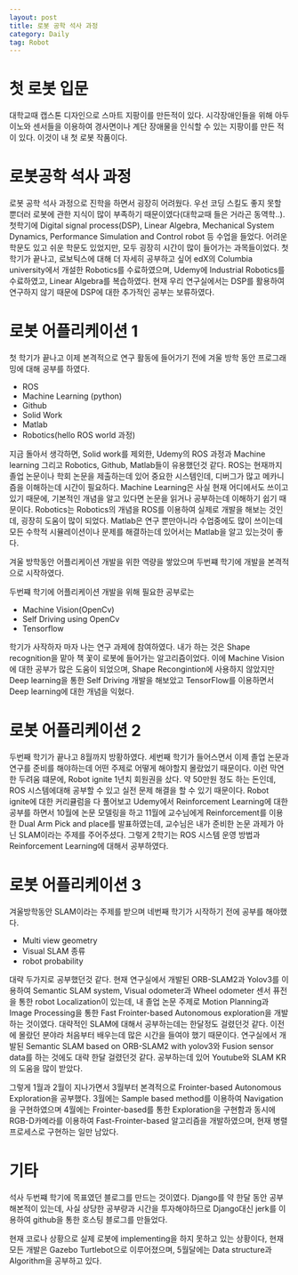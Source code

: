 ```yaml
---
layout: post
title: 로봇 공학 석사 과정
category: Daily
tag: Robot
---
```


# 첫 로봇 입문

대학교때 캡스톤 디자인으로 스마트 지팡이를 만든적이 있다. 시각장애인들을 위해 아두이노와 센서들을 이용하여 경사면이나 계단 장애물을 인식할 수 있는 지팡이를 만든 적이 있다. 이것이 내 첫 로봇 작품이다.

# 로봇공학 석사 과정

로봇 공학 석사 과정으로 진학을 하면서 굉장히 어려웠다. 우선 코딩 스킬도 좋지 못할 뿐더러 로봇에 관한 지식이 많이 부족하기 때문이였다(대학교때 들은 거라곤 동역학..). 첫학기에 Digital signal process(DSP), Linear Algebra, Mechanical System Dynamics, Performance Simulation and Control robot 등 수업을 들었다. 어려운 학문도 있고 쉬운 학문도 있었지만, 모두 굉장히 시간이 많이 들어가는 과목들이었다. 첫 학기가 끝나고, 로보틱스에 대해 더 자세히 공부하고 싶어 edX의 Columbia university에서 개설한 Robotics를 수료하였으며, Udemy에 Industrial Robotics를 수료하였고, Linear Algebra를 복습하였다. 현재 우리 연구실에서는 DSP를 활용하여 연구하지 않기 때문에 DSP에 대한 추가적인 공부는 보류하였다.

# 로봇 어플리케이션 1

첫 학기가 끝나고 이제 본격적으로 연구 활동에 들어가기 전에 겨울 방학 동안 프로그래밍에 대해 공부를 하였다.

- ROS
- Machine Learning (python)
- Github
- Solid Work
- Matlab
- Robotics(hello ROS world 과정)

지금 돌아서 생각하면, Solid work를 제외한, Udemy의 ROS 과정과 Machine learning 그리고 Robotics, Github, Matlab들이 유용했던것 같다. ROS는 현재까지 졸업 논문이나 학회 논문을 제출하는데 있어 중요한 시스템인데, 디버그가 많고 메카니즘을 이해하는데 시간이 필요하다. Machine Learning은 사실 현재 어디에서도 쓰이고 있기 때문에, 기본적인 개념을 알고 있다면 논문을 읽거나 공부하는데 이해하기 쉽기 때문이다. Robotics는 Robotics의 개념을 ROS를 이용하여 실제로 개발을 해보는 것인데, 굉장히 도움이 많이 되었다. Matlab은 연구 뿐만아니라 수업중에도 많이 쓰이는데 모든 수학적 시뮬레이션이나 문제를 해결하는데 있어서는 Matlab을 알고 있는것이 좋다.

겨울 방학동안 어플리케이션 개발을 위한 역량을 쌓았으며 두번쨰 학기에 개발을 본격적으로 시작하였다.

두번쨰 학기에 어플리케이션 개발을 위해 필요한 공부로는

- Machine Vision(OpenCv)
- Self Driving using OpenCv
- Tensorflow

학기가 사작하자 마자 나는 연구 과제에 참여하였다. 내가 하는 것은 Shape recognition을 맡아 책 꽃이 로봇에 들어가는 알고리즘이었다. 이에 Machine Vision에 대한 공부가 많은 도움이 되었으며, Shape Recongintion에 사용하지 않았지만 Deep learning을 통한 Self Driving 개발을 해보았고 TensorFlow를 이용하면서 Deep learning에 대한 개념을 익혔다.

# 로봇 어플리케이션 2

두번째 학기가 끝나고 8월까지 방황하였다. 세번째 학기가 들어스면서 이제 졸업 논문과 연구를 준비를 해야하는데 어떤 주제로 어떻게 해야할지 몰랐었기 때문이다. 이런 막연한 두려움 떄문에, Robot ignite 1년치 회원권을 샀다. 약 50만원 정도 하는 돈인데, ROS 시스템에대해 공부할 수 있고 실전 문제 해결을 할 수 있기 때문이다. Robot ignite에 대한 커리큘럼을 다 풀어보고 Udemy에서 Reinforcement Learning에 대한 공부를 하면서 10월에 논문 모델링을 하고 11월에 교수님에게 Reinforcement를 이용한 Dual Arm Pick and place를 발표하였는데, 교수님은 내가 준비한 논문 과제가 아닌 SLAM이라는 주제를 주어주셨다. 그렇게 2학기는 ROS 시스템 운영 방법과 Reinforcement Learning에 대해서 공부하였다.

# 로봇 어플리케이션 3

겨울방학동안 SLAM이라는 주제를 받으며 네번째 학기가 시작하기 전에 공부를 해야했다.

- Multi view geometry
- Visual SLAM 종류
- robot probability

대략 두가지로 공부했던것 같다. 현재 연구실에서 개발된 ORB-SLAM2과 Yolov3를 이용하여 Semantic SLAM system, Visual odometer과 Wheel odometer 센서 퓨전을 통한 robot Localization이 있는데, 내 졸업 논문 주제로 Motion Planning과 Image Processing을 통한 Fast Frointer-based Autonomous exploration을 개발하는 것이였다. 대략적인 SLAM에 대해서 공부하는데는 한달정도 걸렸던것 같다. 이전에 몰랐던 분야라 처음부터 배우는데 많은 시간을 들여야 했기 때문이다. 연구실에서 개발된 Semantic SLAM based on ORB-SLAM2 with yolov3와 Fusion sensor data를 하는 것에도 대략 한달 걸렸던것 같다. 공부하는데 있어 Youtube와 SLAM KR의 도움을 많이 받았다.

그렇게 1월과 2월이 지나가면서 3월부터 본격적으로 Frointer-based Autonomous Exploration을 공부했다. 3월에는 Sample based method를 이용하여 Navigation을 구현하였으며 4월에는 Frointer-based를 통한 Exploration을 구현함과 동시에 RGB-D카메라를 이용하여 Fast-Frointer-based 알고리즘을 개발하였으며, 현재 병렬 프로세스로 구현하는 일만 남았다.

# 기타

석사 두번쨰 학기에 목표였던 블로그를 만드는 것이였다. Django를 약 한달 동안 공부해본적이 있는데, 사실 상당한 공부량과 시간을 투자해야하므로 Django대신 jerk를 이용하여 github을 통한 호스팅 블로그를 만들었다.

현재 코로나 상황으로 실제 로봇에 implementing을 하지 못하고 있는 상황이다, 현재 모든 개발은 Gazebo Turtlebot으로 이루어졌으며, 5월달에는 Data structure과 Algorithm을 공부하고 있다.
